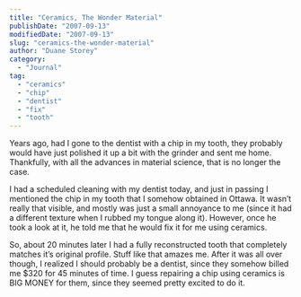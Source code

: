 ```yaml
---
title: "Ceramics, The Wonder Material"
publishDate: "2007-09-13"
modifiedDate: "2007-09-13"
slug: "ceramics-the-wonder-material"
author: "Duane Storey"
category:
  - "Journal"
tag:
  - "ceramics"
  - "chip"
  - "dentist"
  - "fix"
  - "tooth"
---
```


Years ago, had I gone to the dentist with a chip in my tooth, they probably would have just polished it up a bit with the grinder and sent me home. Thankfully, with all the advances in material science, that is no longer the case.

I had a scheduled cleaning with my dentist today, and just in passing I mentioned the chip in my tooth that I somehow obtained in Ottawa. It wasn’t really that visible, and mostly was just a small annoyance to me (since it had a different texture when I rubbed my tongue along it). However, once he took a look at it, he told me that he would fix it for me using ceramics.

So, about 20 minutes later I had a fully reconstructed tooth that completely matches it’s original profile. Stuff like that amazes me. After it was all over though, I realized I should probably be a dentist, since they somehow billed me $320 for 45 minutes of time. I guess repairing a chip using ceramics is BIG MONEY for them, since they seemed pretty excited to do it.